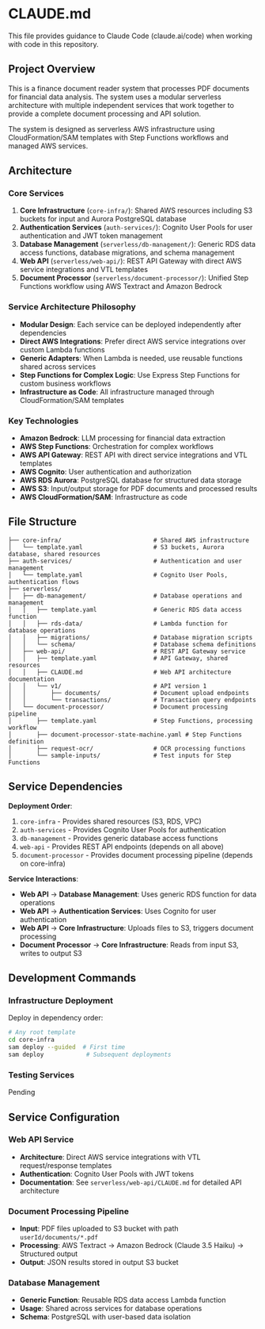 # CLAUDE.md

This file provides guidance to Claude Code (claude.ai/code) when working with code in this repository.

## Project Overview

This is a finance document reader system that processes PDF documents for financial data analysis. The system uses a modular serverless architecture with multiple independent services that work together to provide a complete document processing and API solution.

The system is designed as serverless AWS infrastructure using CloudFormation/SAM templates with Step Functions workflows and managed AWS services.

## Architecture

### Core Services

1. **Core Infrastructure** (`core-infra/`): Shared AWS resources including S3 buckets for input and Aurora PostgreSQL database
2. **Authentication Services** (`auth-services/`): Cognito User Pools for user authentication and JWT token management
3. **Database Management** (`serverless/db-management/`): Generic RDS data access functions, database migrations, and schema management
4. **Web API** (`serverless/web-api/`): REST API Gateway with direct AWS service integrations and VTL templates
5. **Document Processor** (`serverless/document-processor/`): Unified Step Functions workflow using AWS Textract and Amazon Bedrock

### Service Architecture Philosophy

- **Modular Design**: Each service can be deployed independently after dependencies
- **Direct AWS Integrations**: Prefer direct AWS service integrations over custom Lambda functions
- **Generic Adapters**: When Lambda is needed, use reusable functions shared across services
- **Step Functions for Complex Logic**: Use Express Step Functions for custom business workflows
- **Infrastructure as Code**: All infrastructure managed through CloudFormation/SAM templates

### Key Technologies

- **Amazon Bedrock**: LLM processing for financial data extraction
- **AWS Step Functions**: Orchestration for complex workflows
- **AWS API Gateway**: REST API with direct service integrations and VTL templates
- **AWS Cognito**: User authentication and authorization
- **AWS RDS Aurora**: PostgreSQL database for structured data storage
- **AWS S3**: Input/output storage for PDF documents and processed results
- **AWS CloudFormation/SAM**: Infrastructure as code

## File Structure

```
├── core-infra/                          # Shared AWS infrastructure
│   └── template.yaml                    # S3 buckets, Aurora database, shared resources
├── auth-services/                       # Authentication and user management
│   └── template.yaml                    # Cognito User Pools, authentication flows
├── serverless/
│   ├── db-management/                   # Database operations and management
│   │   ├── template.yaml                # Generic RDS data access function
│   │   ├── rds-data/                    # Lambda function for database operations
│   │   ├── migrations/                  # Database migration scripts
│   │   └── schema/                      # Database schema definitions
│   ├── web-api/                         # REST API Gateway service
│   │   ├── template.yaml                # API Gateway, shared resources
│   │   ├── CLAUDE.md                    # Web API architecture documentation
│   │   └── v1/                          # API version 1
│   │       ├── documents/               # Document upload endpoints
│   │       └── transactions/            # Transaction query endpoints
│   └── document-processor/              # Document processing pipeline
│       ├── template.yaml                # Step Functions, processing workflow
│       ├── document-processor-state-machine.yaml # Step Functions definition
│       ├── request-ocr/                 # OCR processing functions
│       └── sample-inputs/               # Test inputs for Step Functions
```

## Service Dependencies

**Deployment Order**:
1. `core-infra` - Provides shared resources (S3, RDS, VPC)
2. `auth-services` - Provides Cognito User Pools for authentication
3. `db-management` - Provides generic database access functions
4. `web-api` - Provides REST API endpoints (depends on all above)
5. `document-processor` - Provides document processing pipeline (depends on core-infra)

**Service Interactions**:
- **Web API** → **Database Management**: Uses generic RDS function for data operations
- **Web API** → **Authentication Services**: Uses Cognito for user authentication
- **Web API** → **Core Infrastructure**: Uploads files to S3, triggers document processing
- **Document Processor** → **Core Infrastructure**: Reads from input S3, writes to output S3

## Development Commands

### Infrastructure Deployment

Deploy in dependency order:

```bash
# Any root template
cd core-infra
sam deploy --guided  # First time
sam deploy            # Subsequent deployments
```

### Testing Services

Pending

## Service Configuration

### Web API Service
- **Architecture**: Direct AWS service integrations with VTL request/response templates
- **Authentication**: Cognito User Pools with JWT tokens
- **Documentation**: See `serverless/web-api/CLAUDE.md` for detailed API architecture

### Document Processing Pipeline
- **Input**: PDF files uploaded to S3 bucket with path `userId/documents/*.pdf`
- **Processing**: AWS Textract → Amazon Bedrock (Claude 3.5 Haiku) → Structured output
- **Output**: JSON results stored in output S3 bucket

### Database Management
- **Generic Function**: Reusable RDS data access Lambda function
- **Usage**: Shared across services for database operations
- **Schema**: PostgreSQL with user-based data isolation

